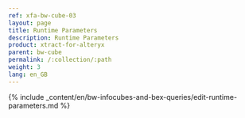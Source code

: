 ```yaml
---
ref: xfa-bw-cube-03
layout: page
title: Runtime Parameters
description: Runtime Parameters
product: xtract-for-alteryx
parent: bw-cube
permalink: /:collection/:path
weight: 3
lang: en_GB
---
```

{% include _content/en/bw-infocubes-and-bex-queries/edit-runtime-parameters.md %}
